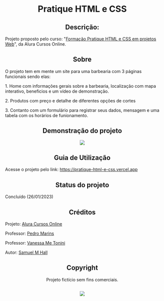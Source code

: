 <h1 align="center">Pratique HTML e CSS</h1>

<h2 align="center">Descrição:</h2>
Projeto proposto pelo curso: "<a href="https://cursos.alura.com.br/formacao-html-css-v534235">Formação Pratique HTML e CSS em projetos Web</a>", da Alura Cursos Online.

<h2 align="center">Sobre</h2>
O projeto tem em mente um site para uma barbearia com 3 páginas funcionais sendo elas:

<p>1. Home com informações gerais sobre a barbearia, localização com mapa interativo, beneficios e um vídeo de demonstração.</p>
<p>2. Produtos com preço e detalhe de diferentes opções de cortes</p>
<p>3. Contanto com um formulário para registrar seus dados, mensagem e uma tabela com os horários de funionamento.</p>

<h2 align="center">Demonstração do projeto</h2>

<p align="center">
  <img src="https://cdn.discordapp.com/attachments/702716336169680908/1113293703692435566/Desktop_2023_05_30_-_23_25_26_02_AdobeExpress_1.gif">
</p>

<h2 align="center">Guia de Utilização</h2>

Acesse o projeto pelo link: https://pratique-html-e-css.vercel.app

<h2 align="center">Status do projeto</h2>
  Concluído  (26/01/2023)

<h2 align="center">Créditos</h2>
  <p>Projeto: <a href="https://cursos.alura.com.br/">Alura Cursos Online</a></p>
  <p>Professor: <a href="https://www.linkedin.com/in/pedromarins/">Pedro Marins</a></p>
  <p>Professor: <a href="https://www.linkedin.com/in/vanessametonini/">Vanessa Me Tonini</a></p>
  <p>Autor: <a href="https://github.com/zSxxU">Samuel M Hall</a>
 
<h2 align="center">Copyright</h2>
<p align="center">Projeto fictício sem fins comerciais.<p>

<h2><div align="center"><img src="https://www.epicdigitais.com.br/wp-content/uploads/2019/09/alura-e1584016996575.png"></div></h2>
